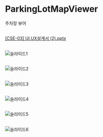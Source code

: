 # ParkingLotMapViewer
주차장 뷰어 
##
[[CSE-03] UI.UX설계서 (2).pptx](https://github.com/lidar-mesh-generation-detection/ParkingLotMapViewer/files/11893295/CSE-03.UI.UX.2.pptx)
##
![슬라이드1](https://github.com/lidar-mesh-generation-detection/ParkingLotMapViewer/assets/23547185/77a3c185-270e-4825-bd49-44a4f4ef11c9)
##
![슬라이드2](https://github.com/lidar-mesh-generation-detection/ParkingLotMapViewer/assets/23547185/c6031c21-97a3-40d3-89fd-14a117615acb)
##
![슬라이드3](https://github.com/lidar-mesh-generation-detection/ParkingLotMapViewer/assets/23547185/f0f6ab8a-8a7e-42f4-8830-de2908f6068c)
##
![슬라이드4](https://github.com/lidar-mesh-generation-detection/ParkingLotMapViewer/assets/23547185/48e2c747-b0ad-45af-85df-e44767040071)
##
![슬라이드5](https://github.com/lidar-mesh-generation-detection/ParkingLotMapViewer/assets/23547185/49cd71f1-325c-4621-823a-80f711e74812)
##
![슬라이드6](https://github.com/lidar-mesh-generation-detection/ParkingLotMapViewer/assets/23547185/52c6afbe-99f7-49f8-92c9-991dc5df6927)

